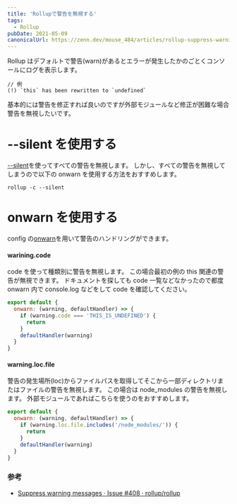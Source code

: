 ```yaml
---
title: 'Rollupで警告を無視する'
tags:
  - Rollup
pubDate: 2021-05-09
canonicalUrl: https://zenn.dev/mouse_484/articles/rollup-suppress-warning-messages
---
```


Rollup はデフォルトで警告(warn)があるとエラーが発生したかのごとくコンソールにログを表示します。

```
// 例
(!) `this` has been rewritten to `undefined`
```

基本的には警告を修正すれば良いのですが外部モジュールなど修正が困難な場合警告を無視したいです。

# --silent を使用する

[--silent](https://rollupjs.org/guide/en/#--silent)を使ってすべての警告を無視します。
しかし、すべての警告を無視してしまうので以下の onwarn を使用する方法をおすすめします。

```
rollup -c --silent
```

# onwarn を使用する

config の[onwarn](https://rollupjs.org/guide/en/#onwarn)を用いて警告のハンドリングができます。

#### warining.code

code を使って種類別に警告を無視します。
この場合最初の例の this 関連の警告が無視できます。
ドキュメントを探しても code 一覧などなかったので都度 onwarn 内で console.log などをして code を確認してください。

```js:rollup.config.js
export default {
  onwarn: (warning, defaultHandler) => {
    if (warning.code === 'THIS_IS_UNDEFINED') {
      return
    }
    defaultHandler(warning)
  }
}
```

#### warning.loc.file

警告の発生場所(loc)からファイルパスを取得してそこから一部ディレクトリまたはファイルの警告を無視します。
この場合は node_modules の警告を無視します。
外部モジュールであればこちらを使うのをおすすめします。

```js:rollup.config.js
export default {
  onwarn: (warning, defaultHandler) => {
    if (warning.loc.file.includes('/node_modules/')) {
      return
    }
    defaultHandler(warning)
  }
}
```

### 参考

- [Suppress warning messages · Issue #408 · rollup/rollup](https://github.com/rollup/rollup/issues/408)
